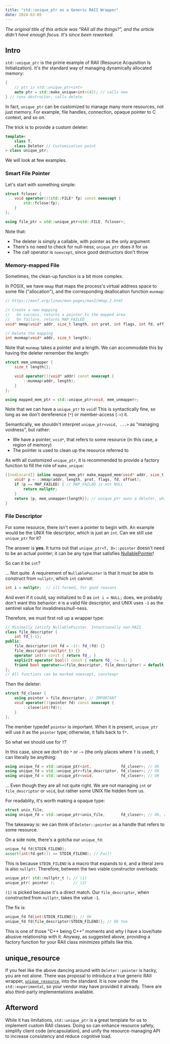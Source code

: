 ```yaml
---
title: "std::unique_ptr as a Generic RAII Wrapper"
date: 2024-03-05
---
```


*The original title of this article was "RAII all the things?",*
*and the article didn't have enough focus. It's since been reworked*.

## Intro

`std::unique_ptr` is the prime example of RAII (Resource Acquisition Is Initialization).
It's *the* standard way of managing dynamically allocated memory:

```cpp
{
    // ptr is std::unique_ptr<int>
    auto ptr = std::make_unique<int>(42); // calls new
} // runs destructor, calls delete
```

In fact, `unique_ptr` can be customized to manage many more resources, not just memory.
For example, file handles, connection, opaque pointer to C context, and so on.

The trick is to provide a custom deleter:

```cpp
template<
    class T,
    class Deleter // Customization point
> class unique_ptr;
```

We will look at few examples.


### Smart File Pointer

Let's start with something simple:

```cpp
struct fcloser {
    void operator()(std::FILE* fp) const noexcept {
        std::fclose(fp);
    }
};

using file_ptr = std::unique_ptr<std::FILE, fcloser>;
```

Note that:

- The deleter is simply a callable, with pointer as the only argument
- There's no need to check for null-ness; `unique_ptr` does it for us
- The call operator is `noexcept`, since good destructors don't throw


### Memory-mapped File

Sometimes, the clean-up function is a bit more complex.

In POSIX, we have `mmap` that maps the process's virtual address space to some file ("allocation"),
and the corresponding deallocation function `munmap`:

```c
// https://man7.org/linux/man-pages/man2/mmap.2.html

// Create a new mapping
//   On success, returns a pointer to the mapped area
//   On failure, returns MAP_FAILED
void* mmap(void* addr, size_t length, int prot, int flags, int fd, off_t offset);

// Delete the mapping
int munmap(void* addr, size_t length);
```

Note that `munmap` takes a pointer and a length.
We can accommodate this by having the deleter remember the length:

```cpp
struct mem_unmapper {
    size_t length{};

    void operator()(void* addr) const noexcept {
        ::munmap(addr, length);
    }
};

using mapped_mem_ptr = std::unique_ptr<void, mem_unmapper>;
```

Note that we can have a `unique_ptr` to `void`! This is syntactically fine,
so long as we don't dereference (`*`) or member-access (`->`) it.

Semantically, we shouldn't interpret `unique_ptr<void, ...>` as "managing voidness", but rather:

- We have a pointer, `void*`, that refers to some resource (in this case, a region of memory)
- The pointer is used to clean up the resource referred to

As with all customized `unique_ptr`,
it is recommended to provide a factory function to fill the role of `make_unique`:

```cpp
[[nodiscard]] inline mapped_mem_ptr make_mapped_mem(void* addr, size_t length, int prot, int flags, int fd, off_t offset) {
    void* p = ::mmap(addr, length, prot, flags, fd, offset);
    if (p == MAP_FAILED) { // MAP_FAILED is not NULL
        return nullptr;
    }
    return {p, mem_unmapper{length}}; // unique_ptr owns a deleter, which remembers the length
}
```


### File Descriptor

For some resource, there isn't even a pointer to begin with.
An example would be the UNIX file descriptor, which is just an `int`.
Can we still use `unique_ptr` for it?

The answer is **yes**. It turns out that `unique_ptr<T, D>::pointer` doesn't need to be an actual pointer;
it can be any type that satisfies [NullablePointer](https://en.cppreference.com/w/cpp/named_req/NullablePointer)!

So can it be `int`?

... Not quite.
A requirement of `NullablePointer` is that it must be able to construct from `nullptr`,
which `int` cannot:

```cpp
int i = nullptr;  // ill-formed, for good reasons
```

And even if it could, say initialized to 0 as `int i = NULL;` does,
we probably don't want this behavior: `0` is a valid file descriptor, and UNIX uses `-1` as the sentinel value for invalidness/null-ness.

Therefore, we must first roll up a wrapper type:

```cpp
// Minimally satisfy NullablePointer. Intentionally non-RAII
class file_descriptor {
    int fd_{-1};
public:
    file_descriptor(int fd = -1): fd_(fd) {}
    file_descriptor(nullptr_t) {}
    operator int() const { return fd_; }
    explicit operator bool() const { return fd_ != -1; }
    friend bool operator==(file_descriptor, file_descriptor) = default; // Since C++20
};
// All functions can be marked noexcept, constexpr
```

Then the deleter:

```cpp
struct fd_closer {
    using pointer = file_descriptor; // IMPORTANT
    void operator()(pointer fd) const noexcept {
        ::close(int(fd));
    }
};
```

The member typedef `pointer` is important.
When it is present, `unique_ptr` will use it as the `pointer` type;
otherwise, it falls back to `T*`.

So what we should use for `T`?

In this case, since we don't do `*` or `->` (the only places where `T` is used),
`T` can literally be anything:

```cpp
using unique_fd = std::unique_ptr<int,             fd_closer>; // Ok
using unique_fd = std::unique_ptr<file_descriptor, fd_closer>; // Ok
using unique_fd = std::unique_ptr<void,            fd_closer>; // Ok
```

... Even though they are all not quite right.
We are not managing `int` or `file_descriptor` or `void`, but rather some UNIX file hidden from us.

For readablity, it's worth making a opaque type:

```cpp
struct unix_file;
using unique_fd = std::unique_ptr<unix_file,       fd_closer>; // Ok, recommended
```

The takeaway is: we can think of `Deleter::pointer` as a handle that refers to some resource.

On a side note, there's a gotcha our `unique_fd`:

```cpp
unique_fd fd{STDIN_FILENO};
assert(int(fd.get()) == STDIN_FILENO); // Fail!
```

This is because `STDIN_FILENO` is a macro that expands to `0`,
and a literal zero is also `nullptr`.
Therefore, between the two viable constructor overloads:

```cpp
unique_ptr( std::nullptr_t ); // (1)
unique_ptr( pointer );        // (2)
```

`(1)` is picked because it's a direct match.
Our `file_descriptor`, when constructed from `nullptr`, takes the value `-1`.

The fix is:

```cpp
unique_fd fd{int(STDIN_FILENO)}; // Ok
unique_fd fd{file_descriptor(STDIN_FILENO)}; // Ok too
```

This is one of those "C++ being C++" moments and why I have a love/hate abusive relationship with it.
Anyway, as suggested above, providing a factory function for your RAII class minimizes pitfalls like this.


## unique_resource

If you feel like the above dancing around with `Deleter::pointer` is hacky,
you are not alone. There was proposal to introduce a true generic RAII wrapper,
[`unique_resource`](https://en.cppreference.com/w/cpp/experimental/unique_resource), into the standard.
It is now under the `std::experimental`, so your vendor may have provided it already.
There are also third-party implementations available.


## Afterword

While it has limitations, `std::unique_ptr` is a great template for us to implement custom RAII classes.
Doing so can enhance resource safety, simplify client code (encapsulation),
and unify the resource-managing API to increase consistency and reduce cognitive load.
